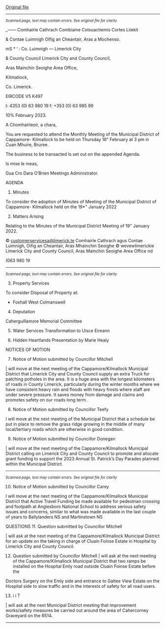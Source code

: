 [Original file](https://www.limerick.ie/sites/default/files/media/documents/2023-02/01%20Agenda%20-%20Monthly%20Meeting%20of%20the%20Municipal%20District%20of%20Cappamore-Kilmallock%20-%2016th%20February%202023.pdf)

---
*<small>Scanned page, text may contain errors. See original file for clarity</small>*  

__——_ Comhairle Cathrach Combiaine Cotsuactiemis Cortes Liiekit

& Contae Luimnigh Olfig an Cheantair, Aras a Mochenso.

mS ° ‘ : Co. Luimnigh
— Limerick City

& County Council Limerick City and County Council,

Aras Mainchin Seoighe Area Office,

Kitmatiock,

Co. Limerick.

EIRCODE V5 K497

t: 4353 (0) 63 980 19
f: +353 (0) 63 985 99

10% February 2023.

A Chomhairleoir, a chara,

You are requested to attend the Monthly Meeting of the Municipal District of Cappamore-
Kilmallock to be held on Thursday 16" February at 3 pm in Cuan Mhuire, Bruree.

The business to be transacted Is set out on the appended Agenda.

Is mise le meas,

Gua Cro
Dara O’Brien
Meetings Administrator.

AGENDA
1. Minutes

To consider the adoption of Minutes of Meeting of the Municipal District of Cappamore-
Kilmallock held on the 19*" January 2022

2. Matters Arising

Relating to the Minutes of the Municipal District Meeting of 19" January 2022.

© customerservicesa@limerick.te
Comhairle Cathrach agus Contae Luimnigh, Oifig an Cheantair, Aras Mhainchin Seoighe © wevewlimerickie
Limerick City and County Council, Aras Mainchin Seoighe Area Office nd

(063 980 19


---
*<small>Scanned page, text may contain errors. See original file for clarity</small>*  

3. Property Services

To consider Disposal of Property at:

* Foxhall West Colmanswell

4. Deputation

Caherguillamore Memorial Committee

5. Water Services
Transformation to Uisce Eireann

6. Hidden Heartlands
Presentation by Marie Healy

NOTICES OF MOTION

7. Notice of Motion submitted by Councillor Mitchell

| will move at the next meeting of the Cappamore/Kilmallock Municipal District that
Limerick City and County Council supply an extra Truck for patching potholes in the area. It
is a huge area with the longest kilometers of roads in County Limerick, particularly during
the winter months where we have consistent heavy rain and floods with heavy frosts
where staff are under severe pressure. It saves money from damage and claims and
promotes safety on our roads long term.

8. Notice of Motion submitted by Councillor Teefy

I will move at the next meeting of the Municipal District that a schedule be put in place to
remove the grass ridge growing in the middle of many local/tertiary roads which are
otherwise in good condition.

9. Notice of Motion submitted by Councillor Donegan

| will move at the next meeting of the Cappamore/Kilmallock Municipal District calling on
Limerick City and County Council to promote and allocate grant funding to support the
2023 Annual St. Patrick’s Day Parades planned within the Municipal District.


---
*<small>Scanned page, text may contain errors. See original file for clarity</small>*  

10. Notice of Motion submitted by Councillor Carey

I will move at the next meeting of the Cappamore/Kilmallock Municipal District that Active
Travel Funding be made available for pedestrian crossing and footpath at Anglesboro
National School to address serious safety issues and concerns, similar to what was made
available in the last couple of years to Ballylanders NS and Martinstown NS

QUESTIONS
11. Question submitted by Councillor Mitchell

| will ask at the next meeting of the Cappamore/Kilmallock Municipal District for an
update on the taking in charge of Cluain Foinse Estate in Hospital by Limerick City and
County Council.

12. Question submitted by Councillor Mitchell
| will ask at the next meeting of the Cappamore/Kilmallock Municipal District that two
ramps be installed on the Hospital Emly road outside Cluain Foinse Estate before the

Doctors Surgery on the Emly side and entrance to Galtee View Estate on the Hospital side
to slow traffic and in the interests of safety for all road users.

13. i i T

| will ask at the next Municipal District meeting that improvement works/safety measures
be carried out around the area of Cahercorney Graveyard on the R514.


---
